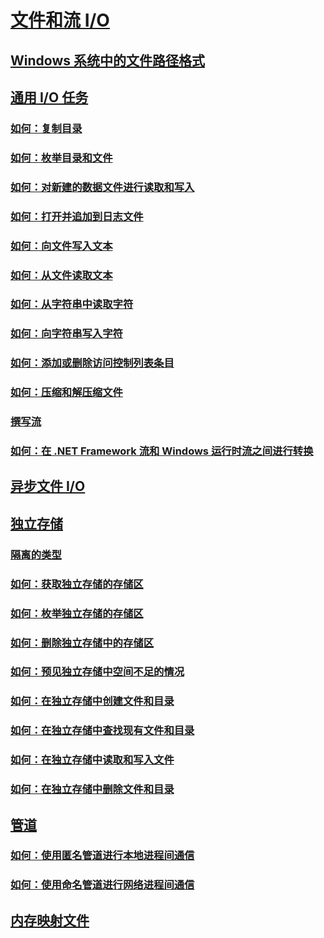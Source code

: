 # [文件和流 I/O](index.md)
## [Windows 系统中的文件路径格式](file-path-formats.md)
## [通用 I/O 任务](common-i-o-tasks.md)
### [如何：复制目录](how-to-copy-directories.md)
### [如何：枚举目录和文件](how-to-enumerate-directories-and-files.md)
### [如何：对新建的数据文件进行读取和写入](how-to-read-and-write-to-a-newly-created-data-file.md)
### [如何：打开并追加到日志文件](how-to-open-and-append-to-a-log-file.md)
### [如何：向文件写入文本](how-to-write-text-to-a-file.md)
### [如何：从文件读取文本](how-to-read-text-from-a-file.md)
### [如何：从字符串中读取字符](how-to-read-characters-from-a-string.md)
### [如何：向字符串写入字符](how-to-write-characters-to-a-string.md)
### [如何：添加或删除访问控制列表条目](how-to-add-or-remove-access-control-list-entries.md)
### [如何：压缩和解压缩文件](how-to-compress-and-extract-files.md)
### [撰写流](composing-streams.md)
### [如何：在 .NET Framework 流和 Windows 运行时流之间进行转换](how-to-convert-between-dotnet-streams-and-winrt-streams.md)
## [异步文件 I/O](asynchronous-file-i-o.md)
## [独立存储](isolated-storage.md)
### [隔离的类型](types-of-isolation.md)
### [如何：获取独立存储的存储区](how-to-obtain-stores-for-isolated-storage.md)
### [如何：枚举独立存储的存储区](how-to-enumerate-stores-for-isolated-storage.md)
### [如何：删除独立存储中的存储区](how-to-delete-stores-in-isolated-storage.md)
### [如何：预见独立存储中空间不足的情况](how-to-anticipate-out-of-space-conditions-with-isolated-storage.md)
### [如何：在独立存储中创建文件和目录](how-to-create-files-and-directories-in-isolated-storage.md)
### [如何：在独立存储中查找现有文件和目录](how-to-find-existing-files-and-directories-in-isolated-storage.md)
### [如何：在独立存储中读取和写入文件](how-to-read-and-write-to-files-in-isolated-storage.md)
### [如何：在独立存储中删除文件和目录](how-to-delete-files-and-directories-in-isolated-storage.md)
## [管道](pipe-operations.md)
### [如何：使用匿名管道进行本地进程间通信](how-to-use-anonymous-pipes-for-local-interprocess-communication.md)
### [如何：使用命名管道进行网络进程间通信](how-to-use-named-pipes-for-network-interprocess-communication.md)
## [内存映射文件](memory-mapped-files.md)
